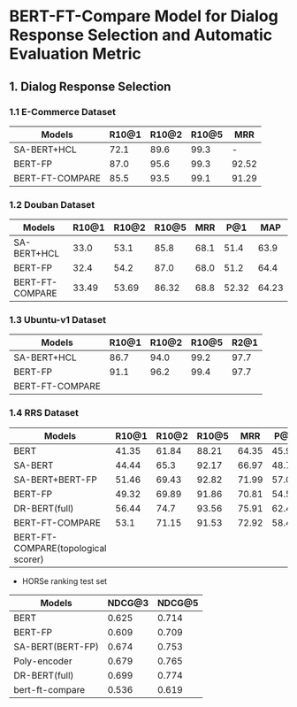 # BERT-FT-Compare Model for Dialog Response Selection and Automatic Evaluation Metric

## 1. Dialog Response Selection

### 1.1 E-Commerce Dataset

| Models             | R10@1 | R10@2 | R10@5 | MRR   |
| ------------------ | ----- | ----- | ----- | ----- |
| SA-BERT+HCL        | 72.1  | 89.6  | 99.3  | -     |
| BERT-FP            | 87.0  | 95.6  | 99.3  | 92.52 |
| BERT-FT-COMPARE    | 85.5  | 93.5  | 99.1  | 91.29 |

### 1.2 Douban Dataset

| Models             | R10@1 | R10@2 | R10@5 | MRR   |  P@1  |  MAP   |
| ------------------ | ----- | ----- | ----- | ----- | ----- | ------ |
| SA-BERT+HCL        | 33.0  | 53.1  | 85.8  | 68.1  | 51.4  | 63.9   |
| BERT-FP            | 32.4  | 54.2  | 87.0  | 68.0  | 51.2  | 64.4   |
| BERT-FT-COMPARE    | 33.49 | 53.69 | 86.32 | 68.8  | 52.32 | 64.23  |

### 1.3 Ubuntu-v1 Dataset

| Models         | R10@1 | R10@2 | R10@5 | R2@1   |
| -------------- | ----- | ----- | ----- | ------ |
| SA-BERT+HCL    | 86.7  | 94.0  | 99.2  | 97.7   |
| BERT-FP        | 91.1  | 96.2  | 99.4  | 97.7   |
| BERT-FT-COMPARE|   |   |   |    |

### 1.4 RRS Dataset

| Models             | R10@1 | R10@2 | R10@5 | MRR   |  P@1  |  MAP   |
| ------------------ | ----- | ----- | ----- | ----- | ----- | ------ |
| BERT               | 41.35 | 61.84 | 88.21 | 64.35 | 45.96 | 63.18  |
| SA-BERT            | 44.44 | 65.3  | 92.17 | 66.97 | 48.79 | 66.03  |
| SA-BERT+BERT-FP    | 51.46 | 69.43 | 92.82 | 71.99 | 57.07 | 70.72  |
| BERT-FP            | 49.32 | 69.89 | 91.86 | 70.81 | 54.55 | 69.8   |
| DR-BERT(full)      | 56.44 | 74.7  | 93.56 | 75.91 | 62.42 | 74.75  |
| BERT-FT-COMPARE    | 53.1  | 71.15 | 91.53 | 72.92 | 58.48 | 71.57  |
| BERT-FT-COMPARE(topological scorer)    |   |  |  |  |  |   |


* HORSe ranking test set

| Models           | NDCG@3 | NDCG@5 |
| ---------------- | ------ | ------ |
| BERT             | 0.625  | 0.714  |
| BERT-FP          | 0.609  | 0.709  |
| SA-BERT(BERT-FP) | 0.674  | 0.753  |
| Poly-encoder     | 0.679  | 0.765  |
| DR-BERT(full)    | 0.699  | 0.774  |
| bert-ft-compare  | 0.536  | 0.619  |
